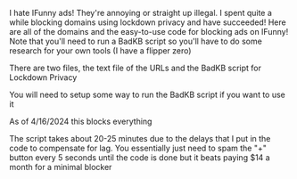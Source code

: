 I hate IFunny ads! They're annoying or straight up illegal. I spent quite a while blocking domains using lockdown privacy and have succeeded! Here are all of the domains and the easy-to-use code for blocking ads on IFunny! Note that you'll need to run a BadKB script so you'll have to do some research for your own tools (I have a flipper zero)

There are two files, the text file of the URLs and the BadKB script for Lockdown Privacy

You will need to setup some way to run the BadKB script if you want to use it

As of 4/16/2024 this blocks everything

The script takes about 20-25 minutes due to the delays that I put in the code to compensate for lag. You essentially just need to spam the "+" button every 5 seconds until the code is done but it beats paying $14 a month for a minimal blocker
